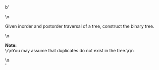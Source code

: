 b'<div class="question-description">\n<p><p>Given inorder and postorder traversal of a tree, construct the binary tree.</p>\n<p><b>Note:</b><br/>\r\nYou may assume that duplicates do not exist in the tree.\r\n</p></p>\n</div>'